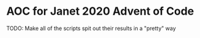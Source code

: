 # AOC for Janet 2020 Advent of Code

TODO: Make all of the scripts spit out their results in a "pretty" way
